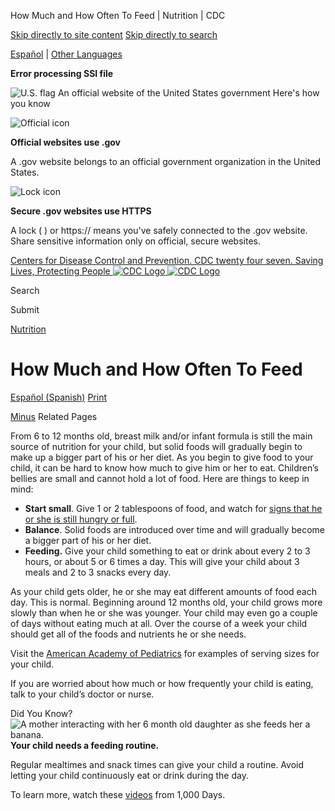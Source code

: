 





















How Much and How Often To Feed \| Nutrition \| CDC
 










 






 











 




[Skip directly to site content](#content)
[Skip directly to search](#headerSearch)


[Español](/spanish/) \| 
[Other Languages](https://wwwn.cdc.gov/pubs/other-languages/)

**Error processing SSI file**  



![U.S. flag](/TemplatePackage/4.0/assets/imgs/uswds/us_flag_small.png)
An official website of the United States government Here's how you know 



![Official icon](/TemplatePackage/4.0/assets/imgs/uswds/icon-dot-gov.svg)



**Official websites use .gov**


A .gov website belongs to an official government organization in the United States.







![Lock icon](/TemplatePackage/4.0/assets/imgs/uswds/icon-https.svg)



**Secure .gov websites use HTTPS**


A lock (  ) or https:// means you've safely connected to the .gov website. Share sensitive information only on official, secure websites.








 



[Centers for Disease Control and Prevention. CDC twenty four seven. Saving Lives, Protecting People
![CDC Logo](/TemplatePackage/4.0/assets/imgs/logo/logo-notext.svg)
![CDC Logo](/TemplatePackage/4.0/assets/imgs/logo/logo-notext.svg)](https://www.cdc.gov/)





Search









Submit


















 [Nutrition](/nutrition/php/about/index.html)










 











How Much and How Often To Feed
==============================

 
[Español (Spanish)](/nutrition/infantandtoddlernutrition/foods-and-drinks/cuanto-y-con-que-frecuencia-alimentar-ninos.html) [Print](#print)



[Minus](#collapse_84216627fbc0c7668)
Related Pages




From 6 to 12 months old, breast milk and/or infant formula is still the main source of nutrition for your child, but solid foods will gradually begin to make up a bigger part of his or her diet. As you begin to give food to your child, it can be hard to know how much to give him or her to eat. Children’s bellies are small and cannot hold a lot of food. Here are things to keep in mind:


* **Start small**. Give 1 or 2 tablespoons of food, and watch for [signs that he or she is still hungry or full](/nutrition/infantandtoddlernutrition/mealtime/signs-your-child-is-hungry-or-full.html).
* **Balance**. Solid foods are introduced over time and will gradually become a bigger part of his or her diet.
* **Feeding.** Give your child something to eat or drink about every 2 to 3 hours, or about 5 or 6 times a day. This will give your child about 3 meals and 2 to 3 snacks every day.


As your child gets older, he or she may eat different amounts of food each day. This is normal. Beginning around 12 months old, your child grows more slowly than when he or she was younger. Your child may even go a couple of days without eating much at all. Over the course of a week your child should get all of the foods and nutrients he or she needs.


Visit the [American Academy of Pediatrics](https://www.healthychildren.org/English/ages-stages/toddler/nutrition/Pages/Serving-Sizes-for-Toddlers.aspx) for examples of serving sizes for your child.


If you are worried about how much or how frequently your child is eating, talk to your child’s doctor or nurse.


Did You Know?![A mother interacting with her 6 month old daughter as she feeds her a banana.](/nutrition/infantandtoddlernutrition/images/how-much-how-often.jpg?_=42601 "how-much-how-often")
**Your child needs a feeding routine.**


Regular mealtimes and snack times can give your child a routine. Avoid letting your child continuously eat or drink during the day.


To learn more, watch these [videos](/nutrition/InfantandToddlerNutrition/resources.html#videos) from 1,000 Days.



